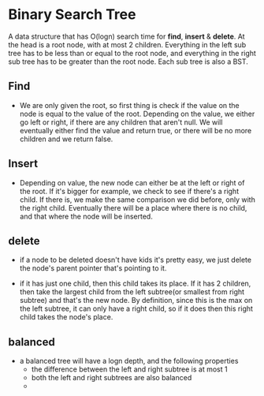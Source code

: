 # Binary Search Tree

A data structure that has O(logn) search time for **find**, **insert** & **delete**. At the head is a root node, with at most 2 children. Everything in the left sub tree has to be less than or equal to the root node, and everything in the right sub tree has to be greater than the root node. Each sub tree is also a BST. 

## Find

* We are only given the root, so first thing is check if the value on the node is equal to the value of the root. Depending on the value, we either go left or right, if there are any children that aren't null. We will eventually either find the value and return true, or there will be no more children and we return false. 

## Insert

* Depending on value, the new node can either be at the left or right of the root. If it's bigger for example, we check to see if there's a right child. If there is, we make the same comparison we did before, only with the right child. Eventually there will be a place where there is no child, and that where the node will be inserted.

## delete

* if a node to be deleted doesn't have kids it's pretty easy, we just delete the node's parent pointer that's pointing to it.

* if it has just one child, then this child takes its place. If it has 2 children, then take the largest child from the left subtree(or smallest from right subtree) and that's the new node. By definition, since this is the max on the left subtree, it can only have a right child, so if it does then this right child takes the node's place.

## balanced

* a balanced tree will have a logn depth, and the following properties
    * the difference between the left and right subtree is at most 1
    * both the left and right subtrees are also balanced
    * 
